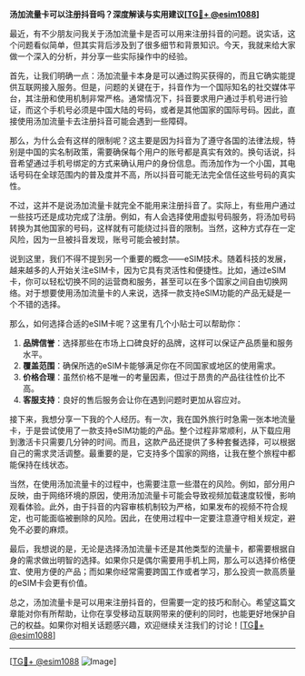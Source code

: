 **汤加流量卡可以注册抖音吗？深度解读与实用建议[[TG💪+ @esim1088](https://t.me/s/esim1088)]**

最近，有不少朋友问我关于汤加流量卡是否可以用来注册抖音的问题。说实话，这个问题看似简单，但其实背后涉及到了很多细节和背景知识。今天，我就来给大家做一个深入的分析，并分享一些实际操作中的经验。

首先，让我们明确一点：汤加流量卡本身是可以通过购买获得的，而且它确实能提供互联网接入服务。但是，问题的关键在于，抖音作为一个国际知名的社交媒体平台，其注册和使用机制非常严格。通常情况下，抖音要求用户通过手机号进行验证，而这个手机号必须是中国大陆的号码，或者是其他国家的国际号码。因此，直接使用汤加流量卡去注册抖音可能会遇到一些障碍。

那么，为什么会有这样的限制呢？这主要是因为抖音为了遵守各国的法律法规，特别是中国的实名制政策，需要确保每个用户的账号都是真实有效的。换句话说，抖音希望通过手机号绑定的方式来确认用户的身份信息。而汤加作为一个小国，其电话号码在全球范围内的普及度并不高，所以抖音可能无法完全信任这些号码的真实性。

不过，这并不是说汤加流量卡就完全不能用来注册抖音了。实际上，有些用户通过一些技巧还是成功完成了注册。例如，有人会选择使用虚拟号码服务，将汤加号码转换为其他国家的号码，这样就有可能绕过抖音的限制。当然，这种方式存在一定风险，因为一旦被抖音发现，账号可能会被封禁。

说到这里，我们不得不提到另一个重要的概念——eSIM技术。随着科技的发展，越来越多的人开始关注eSIM卡，因为它具有灵活性和便捷性。比如，通过eSIM卡，你可以轻松切换不同的运营商和服务，甚至可以在多个国家之间自由切换网络。对于想要使用汤加流量卡的人来说，选择一款支持eSIM功能的产品无疑是一个不错的选择。

那么，如何选择合适的eSIM卡呢？这里有几个小贴士可以帮助你：

1. **品牌信誉**：选择那些在市场上口碑良好的品牌，这样可以保证产品质量和服务水平。
2. **覆盖范围**：确保所选的eSIM卡能够满足你在不同国家或地区的使用需求。
3. **价格合理**：虽然价格不是唯一的考量因素，但过于昂贵的产品往往性价比不高。
4. **客服支持**：良好的售后服务会让你在遇到问题时更加从容应对。

接下来，我想分享一下我的个人经历。有一次，我在国外旅行时急需一张本地流量卡，于是尝试使用了一款支持eSIM功能的产品。整个过程非常顺利，从下载应用到激活卡只需要几分钟的时间。而且，这款产品还提供了多种套餐选择，可以根据自己的需求灵活调整。最重要的是，它支持多个国家的网络，让我在整个旅程中都能保持在线状态。

当然，在使用汤加流量卡的过程中，也需要注意一些潜在的风险。例如，部分用户反映，由于网络环境的原因，使用汤加流量卡可能会导致视频加载速度较慢，影响观看体验。此外，由于抖音的内容审核机制较为严格，如果发布的视频不符合规定，也可能面临被删除的风险。因此，在使用过程中一定要注意遵守相关规定，避免不必要的麻烦。

最后，我想说的是，无论是选择汤加流量卡还是其他类型的流量卡，都需要根据自身的需求做出明智的选择。如果你只是偶尔需要用手机上网，那么可以选择价格便宜、使用方便的产品；而如果你经常需要跨国工作或者学习，那么投资一款高质量的eSIM卡会更有价值。

总之，汤加流量卡是可以用来注册抖音的，但需要一定的技巧和耐心。希望这篇文章能对你有所帮助，让你在享受移动互联网带来的便利的同时，也能更好地保护自己的权益。如果你对相关话题感兴趣，欢迎继续关注我们的讨论！[[TG💪+ @esim1088](https://t.me/s/esim1088)]

---

[[TG💪+ @esim1088](https://t.me/s/esim1088) ![Image](https://i.postimg.cc/4NQfJmqS/Snipaste-2025-05-13-00-14-12.png)]